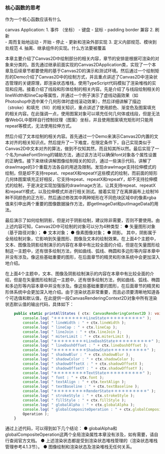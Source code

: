 ### 核心函数的思考

作为一个核心函数应该有什么

canvas
Application:
    1. 事件 （坐标）
        - 键盘
        - 鼠标
        - padding border 兼容
    2. 刷新     
        - 周而复始地运动
        - 开始
        - 停止
        - 更新和渲染外部实现
    3. 定义内部规范、模块到处规范
    4. 抽离、继承组件的实现。什么方法要被覆盖


本章主要介绍了Canvas2D中绘制部分的相关内容，章节的安排是根据可渲染的对象来分类的。首先通过继承前面实现的Canvas2DApplication类，实现了一个本章及后续章节都要使用的基于Canvas2D的演示和测试环境。然后通过一个绘制矩形的Demo介绍了Canvas2D中的绘制方式，并且重点讲述了Canvas2D中渲染状态管理的关键原理，即渲染状态堆栈，使用TypeScript代码模拟了渲染堆栈的实现和应用。接着介绍了线段和形体绘制的相关内容。先是介绍了与线段绘制相关的lineWidth和lineCap等属性，并通过一个例子演示了虚线动画效果（如Photoshop中选中某个几何形体时虚线滚动效果），然后详细讲解了描边（stroke）和填充（fill）的相关知识，重点讲述了使用颜色、渐变色及图案填充的相关内容。在此强调一点，使用图案对象可以填充任何几何体或线段，但是无法像WebGL中那样自行控制纹理（图案）坐标，并且使用图案填充矩形时只能用repeat等模式，无法使用拉伸方式。

然后介绍了文本绘制的相关内容。首先通过一个Demo来演示Canvas2D内置的文本对齐的相关知识点。然后提升了一下难度，在限定条件下，自己实现类似于Canvas2D中文本对齐的算法，做到不仅知其然，而且知其所以然。最后实现了一个名为makeFontString的辅助方法，通过该方法可以确保font对象各个属性设置的正确性。接下来继续讲解图像绘制相关的知识，通过一些演示代码，讲解了drawImage的3个重载方法各自的用途及限制。发现drawImage支持拉伸模式的绘制，但是却不支持repeat、repeatX和repeatY这些模式的绘制，而前面的矩形几何体图案填充正好相反，它支持repeat、repeatX和repeatY，却不支持拉伸模式的绘制，于是决定实现加强版的drawImage方法，让其支持repeat、repeatX和repeatY模式，以及拉伸模式并进行相关测试。接着实现了在离屏画布上绘制16种不同颜色的正方形，然后通过修改其中两种矩形在不同色块区域中的像素rgba值来引申出两个重要的图像数据操作方法，即getImageDat和putImageData的用法。

最后演示了如何绘制阴影，但是对于阴影绘制，建议除非需要，否则不要使用。由上述内容可知，Canvas2D中可绘制的对象可以分为4种类型：
● 矢量图形对象（基于路径对象）；
● 文本对象；
● 像素图像对象；
● 阴影。
其中，阴影属于全局绘制对象，它影响到矢量图形、图像及文本的绘制效果。在上面4个主题中，文本、图像及阴影绘制演示的内容在本章中有比较全面的介绍，但是在矢量图形绘制这一主题中，还有很多绘制方法，例如曲线、弧线、椭圆和多边形等内容本章中并没有涉及。像这些基础重要的图形，在后面章节的精灵和形体系统中会更加深入地介绍。

在上面4个主题中，文本、图像及阴影绘制演示的内容在本章中有比较全面的介绍，但是在矢量图形绘制这一主题中，还有很多绘制方法，例如曲线、弧线、椭圆和多边形等内容本章中并没有涉及。像这些基础重要的图形，在后面章节的精灵和形体系统中会更加深入地介绍。由于渲染状态非常重要，而且必须要清晰地知道各个可选值和默认值，在此提供一段CanvasRenderingContext2D对象中所有渲染状态默认值的输出代码，具体如下：

```ts
    public static printAllStates ( ctx: CanvasRenderingContext2D ): void {
        console.log( "＊＊＊＊＊＊＊＊＊LineState＊＊＊＊＊＊＊＊＊＊" );
        console.log( " lineWidth : " + ctx.lineWidth );
        console.log( " lineCap : " + ctx.lineCap );
        console.log( " lineJoin : " + ctx.lineJoin );
        console.log( " miterLimit : " + ctx.miterLimit );
        console.log( "＊＊＊＊＊＊＊＊＊LineDashState＊＊＊＊＊＊＊＊＊＊" );
        console.log( " lineDashOffset : " + ctx.lineDashOffset );
        console.log( "＊＊＊＊＊＊＊＊＊ShadowState＊＊＊＊＊＊＊＊＊＊" );
        console.log( " shadowBlur : " + ctx.shadowBlur );
        console.log( " shadowColor : " + ctx.shadowColor );
        console.log( " shadowOffsetX : " + ctx.shadowOffsetX );
        console.log( " shadowOffsetY : " + ctx.shadowOffsetY );
        console.log( "＊＊＊＊＊＊＊＊＊TextState＊＊＊＊＊＊＊＊＊＊" );
        console.log( " font : " + ctx.font );
        console.log( " textAlign : " + ctx.textAlign );
        console.log( " textBaseline : " + ctx.textBaseline );
        console.log( "＊＊＊＊＊＊＊＊＊RenderState＊＊＊＊＊＊＊＊＊＊" );
        console.log( " strokeStyle : " + ctx.strokeStyle );
        console.log( " fillStyle : " + ctx.fillStyle );
        console.log( " globalAlpha : " + ctx.globalAlpha );
        console.log( " globalCompositeOperation : " + ctx.globalComposite
        Operation );
    }
```

通过上述代码，可以得到如下几个结论：
● globalAlpha和globalCompositeOperation这两个全局渲染属性本章没有涉及，如有需要，请自行查阅官方文档。
● 上述渲染状态都是受到渲染状态堆栈管理的（渲染状态堆栈管理参考4.1.3节）。
● 图像绘制和渲染状态及渲染堆栈无任何关系。